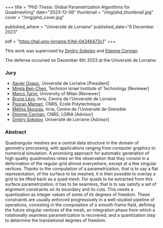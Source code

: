 +++
title = "PhD Thesis: Global Parametrization Algorithms for Quadmeshing"
date="2023-12-06"
thumbnail = "/img/phd_thumbnail.jpg"
cover = "/img/phd_cover.jpg"

published_where = "Université de Lorraine"
published_date="6 December 2023"

pdf = "https://hal.univ-lorraine.fr/tel-04346473v1"
+++

This work was supervised by [Dmitry Sokolov](https://members.loria.fr/DSokolov/) and [Etienne Corman](https://members.loria.fr/ECorman/).

The defense occurred on December 6th 2023 at the Université de Lorraine.

### Jury

- [Xavier Goaoc](https://members.loria.fr/Xavier.Goaoc/), Université de Lorraine [President]
- [Mirela Ben-Chen](https://cris.technion.ac.il/en/persons/mirela-ben-chen), Technion Israel Institute of Technology [Reviewer]
- [Marco Tarini](https://tarini.di.unimi.it/), University of Milan [Reviewer]
- [Bruno Lévy](https://brunolevy.github.io/), Inria, Centre de l'Université de Lorraine
- [Pooran Memari](http://www.lix.polytechnique.fr/~memari/), CNRS, Ecole Polytechnique
- [Mélina Skouras](https://imagine.inrialpes.fr/people/mskouras/index.htm), Inria, Centre de l'Université de Grenoble
- [Etienne Corman](https://members.loria.fr/ECorman/), CNRS, LORIA [Advisor]
- [Dmitry Sokolov](https://members.loria.fr/DSokolov/), Université de Lorraine [Advisor]

### Abstract
Quadrangular meshes are a central data structure in the domain of geometry processing, with applications ranging from computer graphics to numerical simulation. A promising approach for automatic generation of high quality quadmeshes relies on the observation that they consist in a deformation of the regular grid almost everywhere, except at a few singular vertices. Thanks to the computation of a parametrization, that is to say a flat representation, of the surface to be meshed, it is then possible to overlay a grid to be lifted back as a quad mesh. For quads to be extracted from this surface parametrization, it has to be seamless, that is to say satisfy a set of alignment constraints on its boundary and its cuts. This needs a quantization as integer values of some of its degrees of freedom. These constraints are usually enforced progressively in a well-studied pipeline of operations, consisting in the computation of a smooth frame field, defining the future singular vertices of the mesh, an integration phase from which a rotationally seamless parametrization is recovered, and a quantization step to determine the translational degrees of freedom.